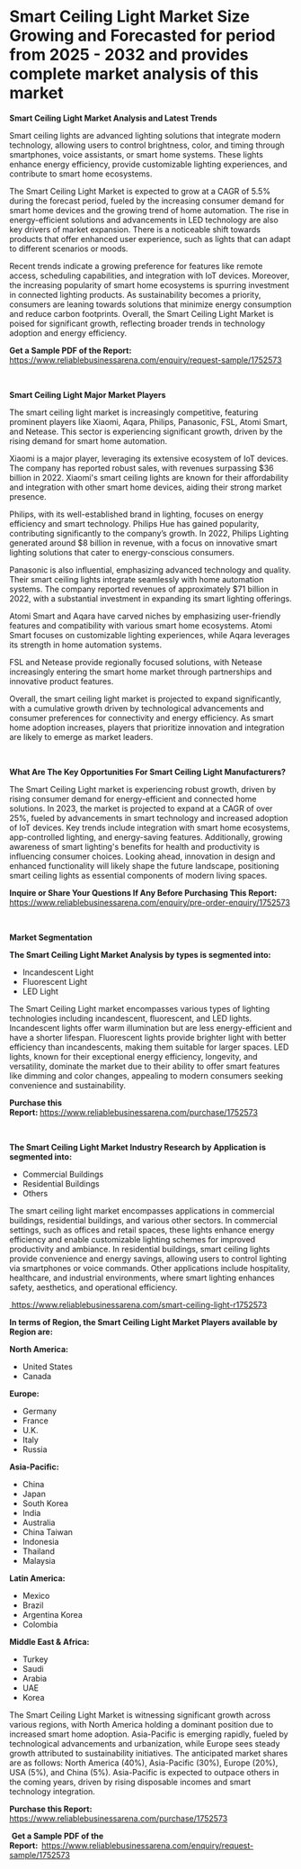 <p><h1>Smart Ceiling Light Market Size Growing and Forecasted for period from 2025 - 2032 and provides complete market analysis of this market</h1></p><p><strong>Smart Ceiling Light Market Analysis and Latest Trends</strong></p>
<p><p>Smart ceiling lights are advanced lighting solutions that integrate modern technology, allowing users to control brightness, color, and timing through smartphones, voice assistants, or smart home systems. These lights enhance energy efficiency, provide customizable lighting experiences, and contribute to smart home ecosystems.</p><p>The Smart Ceiling Light Market is expected to grow at a CAGR of 5.5% during the forecast period, fueled by the increasing consumer demand for smart home devices and the growing trend of home automation. The rise in energy-efficient solutions and advancements in LED technology are also key drivers of market expansion. There is a noticeable shift towards products that offer enhanced user experience, such as lights that can adapt to different scenarios or moods.</p><p>Recent trends indicate a growing preference for features like remote access, scheduling capabilities, and integration with IoT devices. Moreover, the increasing popularity of smart home ecosystems is spurring investment in connected lighting products. As sustainability becomes a priority, consumers are leaning towards solutions that minimize energy consumption and reduce carbon footprints. Overall, the Smart Ceiling Light Market is poised for significant growth, reflecting broader trends in technology adoption and energy efficiency.</p></p>
<p><strong>Get a Sample PDF of the Report:&nbsp;</strong> <a href="https://www.reliablebusinessarena.com/enquiry/request-sample/1752573?utm_campaign=2960&utm_medium=2&utm_source=Github&utm_content=ia&utm_term=17042025&utm_id=smart-ceiling-light">https://www.reliablebusinessarena.com/enquiry/request-sample/1752573</a></p>
<p>&nbsp;</p>
<p><strong>Smart Ceiling Light Major Market Players</strong></p>
<p><p>The smart ceiling light market is increasingly competitive, featuring prominent players like Xiaomi, Aqara, Philips, Panasonic, FSL, Atomi Smart, and Netease. This sector is experiencing significant growth, driven by the rising demand for smart home automation.</p><p>Xiaomi is a major player, leveraging its extensive ecosystem of IoT devices. The company has reported robust sales, with revenues surpassing $36 billion in 2022. Xiaomi's smart ceiling lights are known for their affordability and integration with other smart home devices, aiding their strong market presence.</p><p>Philips, with its well-established brand in lighting, focuses on energy efficiency and smart technology. Philips Hue has gained popularity, contributing significantly to the company’s growth. In 2022, Philips Lighting generated around $8 billion in revenue, with a focus on innovative smart lighting solutions that cater to energy-conscious consumers.</p><p>Panasonic is also influential, emphasizing advanced technology and quality. Their smart ceiling lights integrate seamlessly with home automation systems. The company reported revenues of approximately $71 billion in 2022, with a substantial investment in expanding its smart lighting offerings.</p><p>Atomi Smart and Aqara have carved niches by emphasizing user-friendly features and compatibility with various smart home ecosystems. Atomi Smart focuses on customizable lighting experiences, while Aqara leverages its strength in home automation systems.</p><p>FSL and Netease provide regionally focused solutions, with Netease increasingly entering the smart home market through partnerships and innovative product features.</p><p>Overall, the smart ceiling light market is projected to expand significantly, with a cumulative growth driven by technological advancements and consumer preferences for connectivity and energy efficiency. As smart home adoption increases, players that prioritize innovation and integration are likely to emerge as market leaders.</p></p>
<p>&nbsp;</p>
<p><strong>What Are The Key Opportunities For Smart Ceiling Light Manufacturers?</strong></p>
<p><p>The Smart Ceiling Light market is experiencing robust growth, driven by rising consumer demand for energy-efficient and connected home solutions. In 2023, the market is projected to expand at a CAGR of over 25%, fueled by advancements in smart technology and increased adoption of IoT devices. Key trends include integration with smart home ecosystems, app-controlled lighting, and energy-saving features. Additionally, growing awareness of smart lighting's benefits for health and productivity is influencing consumer choices. Looking ahead, innovation in design and enhanced functionality will likely shape the future landscape, positioning smart ceiling lights as essential components of modern living spaces.</p></p>
<p><strong>Inquire or Share Your Questions If Any Before Purchasing This Report:</strong> <a href="https://www.reliablebusinessarena.com/enquiry/pre-order-enquiry/1752573?utm_campaign=2960&utm_medium=2&utm_source=Github&utm_content=ia&utm_term=17042025&utm_id=smart-ceiling-light">https://www.reliablebusinessarena.com/enquiry/pre-order-enquiry/1752573</a></p>
<p>&nbsp;</p>
<p><strong>Market Segmentation</strong></p>
<p><strong>The Smart Ceiling Light Market Analysis by types is segmented into:</strong></p>
<p><ul><li>Incandescent Light</li><li>Fluorescent Light</li><li>LED Light</li></ul></p>
<p><p>The Smart Ceiling Light market encompasses various types of lighting technologies including incandescent, fluorescent, and LED lights. Incandescent lights offer warm illumination but are less energy-efficient and have a shorter lifespan. Fluorescent lights provide brighter light with better efficiency than incandescents, making them suitable for larger spaces. LED lights, known for their exceptional energy efficiency, longevity, and versatility, dominate the market due to their ability to offer smart features like dimming and color changes, appealing to modern consumers seeking convenience and sustainability.</p></p>
<p><strong>Purchase this Report:&nbsp;</strong><a href="https://www.reliablebusinessarena.com/purchase/1752573?utm_campaign=2960&utm_medium=2&utm_source=Github&utm_content=ia&utm_term=17042025&utm_id=smart-ceiling-light">https://www.reliablebusinessarena.com/purchase/1752573</a></p>
<p>&nbsp;</p>
<p><strong>The Smart Ceiling Light Market Industry Research by Application is segmented into:</strong></p>
<p><ul><li>Commercial Buildings</li><li>Residential Buildings</li><li>Others</li></ul></p>
<p><p>The smart ceiling light market encompasses applications in commercial buildings, residential buildings, and various other sectors. In commercial settings, such as offices and retail spaces, these lights enhance energy efficiency and enable customizable lighting schemes for improved productivity and ambiance. In residential buildings, smart ceiling lights provide convenience and energy savings, allowing users to control lighting via smartphones or voice commands. Other applications include hospitality, healthcare, and industrial environments, where smart lighting enhances safety, aesthetics, and operational efficiency.</p></p>
<p><a href="https://www.reliablebusinessarena.com/smart-ceiling-light-r1752573?utm_campaign=2960&utm_medium=2&utm_source=Github&utm_content=ia&utm_term=17042025&utm_id=smart-ceiling-light">&nbsp;https://www.reliablebusinessarena.com/smart-ceiling-light-r1752573</a></p>
<p><strong>In terms of Region, the Smart Ceiling Light Market Players available by Region are:</strong></p>
<p>
    <p> <strong> North America: </strong>
        <ul>
            <li>United States</li>
            <li>Canada</li>
        </ul>
        </p> 
    <p> <strong> Europe: </strong>
        <ul>
            <li>Germany</li>
            <li>France</li>
            <li>U.K.</li>
            <li>Italy</li>
            <li>Russia</li>
        </ul>
        </p> 
    <p> <strong> Asia-Pacific: </strong>
        <ul>
            <li>China</li>
            <li>Japan</li>
            <li>South Korea</li>
            <li>India</li>
            <li>Australia</li>
            <li>China Taiwan</li>
            <li>Indonesia</li>
            <li>Thailand</li>
            <li>Malaysia</li>
        </ul>
        </p> 
    <p> <strong> Latin America: </strong>
        <ul>
            <li>Mexico</li>
            <li>Brazil</li>
            <li>Argentina Korea</li>
            <li>Colombia</li>
        </ul>
        </p> 
    <p> <strong> Middle East & Africa: </strong>
        <ul>
            <li>Turkey</li>
            <li>Saudi</li>
            <li>Arabia</li>
            <li>UAE</li>
            <li>Korea</li>
        </ul>
    </p>
    </p>
<p><p>The Smart Ceiling Light Market is witnessing significant growth across various regions, with North America holding a dominant position due to increased smart home adoption. Asia-Pacific is emerging rapidly, fueled by technological advancements and urbanization, while Europe sees steady growth attributed to sustainability initiatives. The anticipated market shares are as follows: North America (40%), Asia-Pacific (30%), Europe (20%), USA (5%), and China (5%). Asia-Pacific is expected to outpace others in the coming years, driven by rising disposable incomes and smart technology integration.</p></p>
<p><strong>Purchase this Report: </strong><a href="https://www.reliablebusinessarena.com/purchase/1752573?utm_campaign=2960&utm_medium=2&utm_source=Github&utm_content=ia&utm_term=17042025&utm_id=smart-ceiling-light">https://www.reliablebusinessarena.com/purchase/1752573</a></p>
<p>&nbsp;<strong>Get a Sample PDF of the Report:&nbsp;&nbsp;</strong><a href="https://www.reliablebusinessarena.com/enquiry/request-sample/1752573?utm_campaign=2960&utm_medium=2&utm_source=Github&utm_content=ia&utm_term=17042025&utm_id=smart-ceiling-light">https://www.reliablebusinessarena.com/enquiry/request-sample/1752573</a></p>
<p><strong></strong></p>
<p><p></p><p></p><p></p></p>
